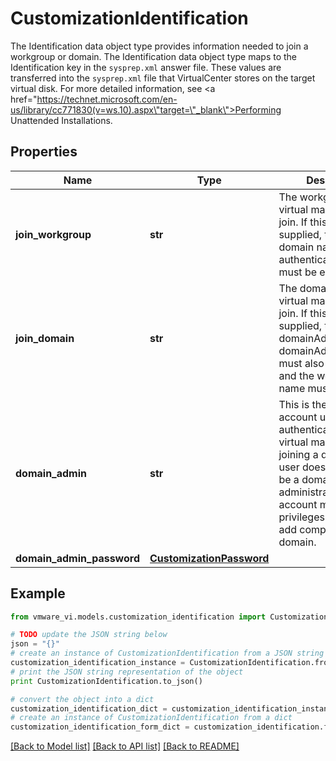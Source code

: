 # CustomizationIdentification

The Identification data object type provides information needed to join a workgroup or domain.  The Identification data object type maps to the Identification key in the `sysprep.xml` answer file. These values are transferred into the `sysprep.xml` file that VirtualCenter stores on the target virtual disk. For more detailed information, see <a href=\"https://technet.microsoft.com/en-us/library/cc771830(v=ws.10).aspx\"target=\"_blank\">Performing Unattended Installations</a>. 

## Properties
Name | Type | Description | Notes
------------ | ------------- | ------------- | -------------
**join_workgroup** | **str** | The workgroup that the virtual machine should join.  If this value is supplied, then the domain name and authentication fields must be empty.  | [optional] 
**join_domain** | **str** | The domain that the virtual machine should join.  If this value is supplied, then domainAdmin and domainAdminPassword must also be supplied, and the workgroup name must be empty.  | [optional] 
**domain_admin** | **str** | This is the domain user account used for authentication if the virtual machine is joining a domain.  The user does not need to be a domain administrator, but the account must have the privileges required to add computers to the domain.  | [optional] 
**domain_admin_password** | [**CustomizationPassword**](CustomizationPassword.md) |  | [optional] 

## Example

```python
from vmware_vi.models.customization_identification import CustomizationIdentification

# TODO update the JSON string below
json = "{}"
# create an instance of CustomizationIdentification from a JSON string
customization_identification_instance = CustomizationIdentification.from_json(json)
# print the JSON string representation of the object
print CustomizationIdentification.to_json()

# convert the object into a dict
customization_identification_dict = customization_identification_instance.to_dict()
# create an instance of CustomizationIdentification from a dict
customization_identification_form_dict = customization_identification.from_dict(customization_identification_dict)
```
[[Back to Model list]](../README.md#documentation-for-models) [[Back to API list]](../README.md#documentation-for-api-endpoints) [[Back to README]](../README.md)



